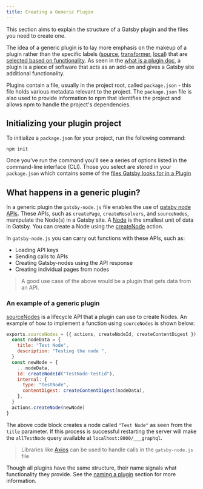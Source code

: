 ```yaml
---
title: Creating a Generic Plugin
---
```


This section aims to explain the structure of a Gatsby plugin and the files you need to create one.

The idea of a generic plugin is to lay more emphasis on the makeup of a plugin rather than the specific labels ([source](/docs/how-to/plugins-and-themes/creating-a-source-plugin/), [transformer](/docs/how-to/plugins-and-themes/creating-a-transformer-plugin/), [local](/docs/creating-a-local-plugin/)) that are [selected based on functionality](/docs/how-to/plugins-and-themes/naming-a-plugin/). As seen in the [what is a plugin doc](/docs/what-is-a-plugin/), a plugin is a piece of software that acts as an add-on and gives a Gatsby site additional functionality.

Plugins contain a file, usually in the project root, called `package.json` - this file holds various metadata relevant to the project. The `package.json` file is also used to provide information to npm that identifies the project and allows npm to handle the project's dependencies.

## Initializing your plugin project

To initialize a `package.json` for your project, run the following command:

```shell
npm init
```

Once you've run the command you'll see a series of options listed in the command-line interface (CLI). Those you select are stored in your `package.json` which contains some of the [files Gatsby looks for in a Plugin](/docs/files-gatsby-looks-for-in-a-plugin)

## What happens in a generic plugin?

In a generic plugin the `gatsby-node.js` file enables the use of [gatsby node APIs](/docs/reference/builds/gatsby-node/). These APIs, such as `createPage`, `createResolvers`, and `sourceNodes`, manipulate the Node(s) in a Gatsby site. A [Node](/docs/node-creation/) is the smallest unit of data in Gatsby. You can create a Node using the [createNode](/docs/reference/builds/actions/#createNode) action.

In `gatsby-node.js` you can carry out functions with these APIs, such as:

- Loading API keys
- Sending calls to APIs
- Creating Gatsby-nodes using the API response
- Creating individual pages from nodes

> A good use case of the above would be a plugin that gets data from an API.

### An example of a generic plugin

[sourceNodes](/docs/reference/builds/gatsby-node/#sourceNodes) is a lifecycle API that a plugin can use to create Nodes. An example of how to implement a function using `sourceNodes` is shown below:

```javascript:title=gatsby-node.js
exports.sourceNodes = ({ actions, createNodeId, createContentDigest }) => {
  const nodeData = {
    title: "Test Node",
    description: "Testing the node ",
  }
  const newNode = {
    ...nodeData,
    id: createNodeId("TestNode-testid"),
    internal: {
      type: "TestNode",
      contentDigest: createContentDigest(nodeData),
    },
  }
  actions.createNode(newNode)
}
```

The above code block creates a node called `"Test Node"` as seen from the `title` parameter. If this process is successful restarting the server will make the `allTestNode` query available at `localhost:8000/___graphql`.

> Libraries like [Axios](https://www.npmjs.com/package/axios) can be used to handle calls in the `gatsby-node.js` file

Though all plugins have the same structure, their name signals what functionality they provide. See the [naming a plugin](/docs/how-to/plugins-and-themes/naming-a-plugin) section for more information.
